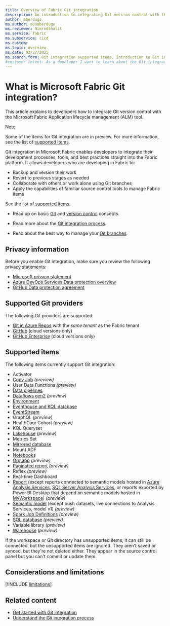 ```yaml
---
title: Overview of Fabric Git integration
description: An introduction to integrating Git version control with the Fabric Application lifecycle management (ALM) tool
author: mberdugo
ms.author: monaberdugo
ms.reviewer: NimrodShalit
ms.service: fabric
ms.subservice: cicd
ms.custom:
ms.topic: overview
ms.date: 02/27/2025
ms.search.form: Git integration supported items, Introduction to Git integration
#customer intent: As a developer I want to learn about the Git integration feature in Fabric so that my team can collaborate more effectively.
---
```


# What is Microsoft Fabric Git integration?

This article explains to developers how to integrate Git version control with the Microsoft Fabric Application lifecycle management (ALM) tool.

> [!NOTE]
> Some of the items for Git integration are in preview. For more information, see the list of [supported items](#supported-items).

Git integration in Microsoft Fabric enables developers to integrate their development processes, tools, and best practices straight into the Fabric platform. It allows developers who are developing in Fabric to:

* Backup and version their work
* Revert to previous stages as needed
* Collaborate with others or work alone using Git branches
* Apply the capabilities of familiar source control tools to manage Fabric items

<!---
The integration with source control is on a workspace level. Developers can version items they develop within a workspace in a single process, with full visibility to all their items. The workspace structure, including [subfolders](./git-integration-process.md#folders), is preserved in the Git repository.
--->
See the list of [supported items](#supported-items).

* Read up on basic [Git](/devops/develop/git/what-is-git) and [version control](/devops/develop/git/what-is-version-control) concepts.  

* Read more about the [Git integration process](./git-integration-process.md).

* Read about the best way to manage your [Git branches](./manage-branches.md).

## Privacy information

Before you enable Git integration, make sure you review the following privacy statements:

* <a href="https://go.microsoft.com/fwlink/?LinkId=521839" target="_blank">Microsoft privacy statement</a>
* [Azure DevOps Services Data protection overview](/azure/devops/organizations/security/data-protection)
* <a href="https://github.com/customer-terms/github-data-protection-agreement" target="_blank">GitHub Data protection agreement</a>

## Supported Git providers

The following Git providers are supported:

* [Git in Azure Repos](/en-us/azure/devops/user-guide/code-with-git) with the *same tenant* as the Fabric tenant
* [GitHub](https://github.com/) (cloud versions only)
* [GitHub Enterprise](https://github.com/enterprise) (cloud versions only)

## Supported items

The following items currently support Git integration:

* Activator
* [Copy Job](../../data-factory/cicd-copy-job.md#get-started-with-git-integration-for-copy-job) *(preview)*
* User Data Functions *(preview)*
* [Data pipelines](../../data-factory/git-integration-deployment-pipelines.md)
* [Dataflows gen2](../../data-factory/dataflow-gen2-cicd-and-git-integration.md) *(preview)*
* [Environment](../../data-engineering/environment-git-and-deployment-pipeline.md)
* [Eventhouse and KQL database](../../real-time-intelligence//eventhouse-git-deployment-pipelines.md)
* [EventStream](../../real-time-intelligence/event-streams/eventstream-cicd.md)
* GraphQL *(preview)*
* HealthCare Cohort *(preview)*
* KQL Queryset
* [Lakehouse](../../data-engineering/lakehouse-git-deployment-pipelines.md) *(preview)*
* Metrics Set
* [Mirrored database](../../database/mirrored-database/mirrored-database-cicd.md)
* Mount ADF
* [Notebooks](../../data-engineering/notebook-source-control-deployment.md#notebook-git-integration)
* [Org app](/power-bi/consumer/org-app-items/org-app-cicd) *(preview)*
* [Paginated report](/power-bi/paginated-reports/paginated-github-integration) *(preview)*
* Reflex *(preview)*
* Real-time Dashboard
* [Report](./source-code-format.md#report-files) (except reports connected to semantic models hosted in [Azure Analysis Services](/azure/analysis-services/analysis-services-overview), [SQL Server Analysis Services](/analysis-services/analysis-services-overview), or reports exported by Power BI Desktop that depend on semantic models hosted in [MyWorkspace](../../admin/portal-workspaces.md#govern-my-workspaces)) *(preview)*
* [Semantic model](./source-code-format.md#semantic-model-files) (except push datasets, live connections to Analysis Services, model v1) *(preview)*
* [Spark Job Definitions](../../data-engineering/spark-job-definition-source-control.md) *(preview)*
* [SQL database](../../database/sql/source-control.md) *(preview)*
* Variable library *(preview)*
* [Warehouse](../../data-warehouse/source-control.md#git-integration) *(preview)*

If the workspace or Git directory has unsupported items, it can still be connected, but the unsupported items are ignored. They aren't saved or synced, but they're not deleted either. They appear in the source control panel but you can't commit or update them.

## Considerations and limitations

[!INCLUDE [limitations](../../includes/git-limitations.md)]

## Related content

* [Get started with Git integration](./git-get-started.md)
* [Understand the Git integration process](./git-integration-process.md)
